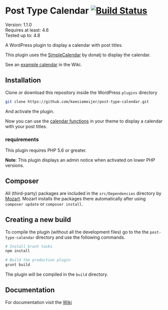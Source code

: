 # Post Type Calendar [![Build Status](https://travis-ci.org/keesiemeijer/post-type-calendar.svg?branch=master)](http://travis-ci.org/keesiemeijer/post-type-calendar) #

Version:           1.1.0  
Requires at least: 4.6  
Tested up to:      4.8  

A WordPress plugin to display a calendar with post titles.

This plugin uses the [SimpleCalendar](https://github.com/donatj/SimpleCalendar) by donatj to display the calendar.

See an [example calendar](https://github.com/keesiemeijer/post-type-calendar/wiki) in the Wiki.

## Installation ##

Clone or download this repository inside the WordPress `plugins` directory
```bash
git clone https://github.com/keesiemeijer/post-type-calendar.git
```
And activate the plugin. 

Now you can use the [calendar functions](https://github.com/keesiemeijer/post-type-calendar/wiki/Functions) in your theme to display a calendar with your post titles.

### requirements ###
This plugin requires PHP 5.6 or greater.

**Note**: This plugin displays an admin notice when activated on lower PHP versions.

## Composer ##

All (third-party) packages are included in the `src/Dependencies` directory by [Mozart](https://github.com/coenjacobs/mozart). Mozart installs the packages there automatically after using `composer update` or `composer install`.

## Creating a new build ##
To compile the plugin (without all the development files) go to the the `post-type-calendar` directory and use the following commands.
```bash
# Install Grunt tasks
npm install

# Build the production plugin
grunt build
```
The plugin will be compiled in the `build` directory.

## Documentation ##
For documentation visit the [Wiki](https://github.com/keesiemeijer/post-type-calendar/wiki)

